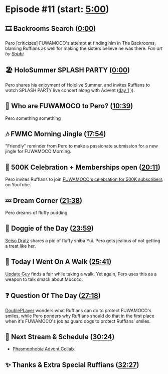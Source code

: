 # Episode #11 (start: [5:00](https://youtu.be/dZwzqM4UOME?t=5m00s))

## 🎞️ Backrooms Search ([0:00](https://youtu.be/dZwzqM4UOME?t=0m00s))

Pero [criticizes] FUWAMOCO's attempt at finding him in The Backrooms, blaming Ruffians as well for making the sisters believe he was there. *Fan art by [Sobbi](https://twitter.com/Sobbi11/status/1694922137092444539).*

## 🏖️ HoloSummer SPLASH PARTY ([0:00](https://youtu.be/dZwzqM4UOME?t=0m00s))

Pero shares his enjoyment of Hololive Summer, and invites Ruffians to watch SPLASH PARTY live concert along with Advent ([day 1](https://youtu.be/w5gAcmMcrGg) )).

## 💜 Who are FUWAMOCO to Pero? ([10:39](https://youtu.be/dZwzqM4UOME?t=10m39s))

Pero something something

## 🎶 FWMC Morning Jingle ([17:54](https://youtu.be/dZwzqM4UOME?t=17m54s))

"Friendly" reminder from Pero to make a passionate submission for a new jingle for FUWAMOCO Morning.

## 🎉 500K Celebration + Memberships open ([20:11](https://youtu.be/dZwzqM4UOME?t=20m11s))

Pero invites Ruffians to join [FUWAMOCO's celebration for 500K subscribers](https://youtu.be/6VOOkYsVnnw) on YouTube.

## 💤 Dream Corner ([21:38](https://youtu.be/dZwzqM4UOME?t=21m38s))

Pero dreams of fluffy pudding.

## 🐶 Doggie of the Day ([23:59](https://youtu.be/dZwzqM4UOME?t=23m59s))

[Seiso Dratz](https://twitter.com/Dratini95/status/1694496993370886453) shares a pic of fluffy shiba Yui. Pero gets jealous of not getting a treat like her.

## 🚶 Today I Went On A Walk ([25:41](https://youtu.be/dZwzqM4UOME?t=25m41s))

[Update Guy](https://twitter.com/UpdateGuyofm/status/1689429481256112128) finds a fair while taking a walk. Yet again, Pero uses this as a weapon to talk smack about Mococo.

## ❓ Question Of The Day ([27:18](https://youtu.be/dZwzqM4UOME?t=27m18s))

[DoublePLayer](https://twitter.com/DoublePLayerSA/status/1693509481026506811) wonders what Ruffians can do to protect FUWAMOCO's smiles, while Pero ponders why Ruffians should do that in the first place when it's FUWAMOCO's job as guard dogs to protect Ruffians' smiles.

## 📅 Next Stream & Schedule ([30:24](https://youtu.be/dZwzqM4UOME?t=30m24s))

* [Phasmophobia Advent Collab](https://youtu.be/aN7Wm38sWSc).

## ✨ Thanks & Extra Special Ruffians ([32:27](https://youtu.be/dZwzqM4UOME?t=32m27s))
